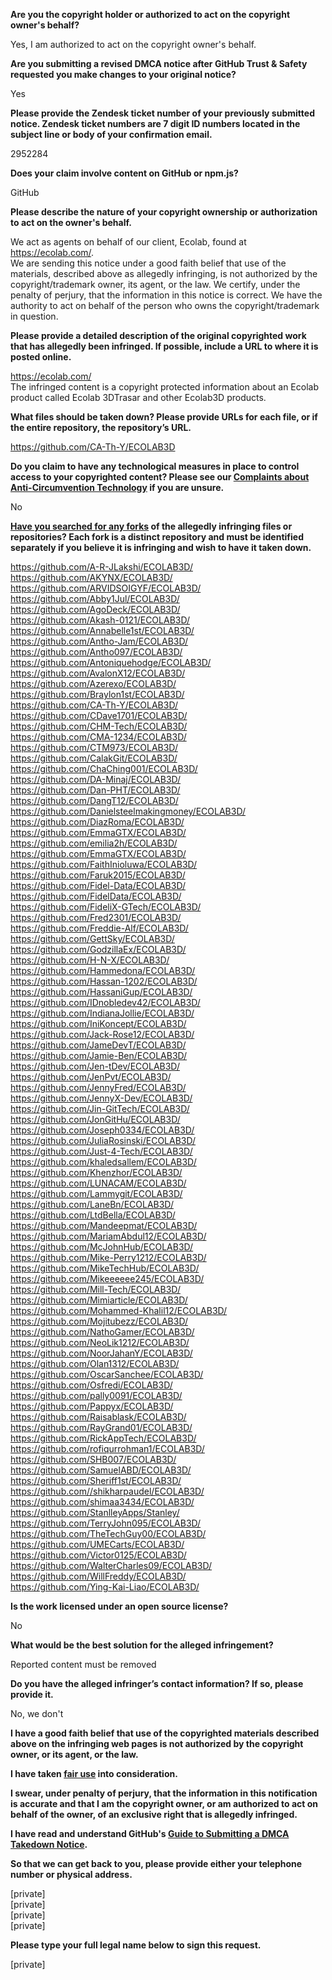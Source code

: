 **Are you the copyright holder or authorized to act on the copyright owner's behalf?**  
  
Yes, I am authorized to act on the copyright owner's behalf.  
  
**Are you submitting a revised DMCA notice after GitHub Trust & Safety requested you make changes to your original notice?**  
  
Yes  
  
**Please provide the Zendesk ticket number of your previously submitted notice. Zendesk ticket numbers are 7 digit ID numbers located in the subject line or body of your confirmation email.**  
  
2952284  
  
**Does your claim involve content on GitHub or npm.js?**  
  
GitHub  
  
**Please describe the nature of your copyright ownership or authorization to act on the owner's behalf.**  
  
We act as agents on behalf of our client, Ecolab, found at https://ecolab.com/.  
We are sending this notice under a good faith belief that use of the materials, described above as allegedly infringing, is not authorized by the copyright/trademark owner, its agent, or the law. We certify, under the penalty of perjury, that the information in this notice is correct. We have the authority to act on behalf of the person who owns the copyright/trademark in question.  
  
**Please provide a detailed description of the original copyrighted work that has allegedly been infringed. If possible, include a URL to where it is posted online.**  
  
https://ecolab.com/  
The infringed content is a copyright protected information about an Ecolab product called Ecolab 3DTrasar and other Ecolab3D products.  
  
**What files should be taken down? Please provide URLs for each file, or if the entire repository, the repository’s URL.**  
  
https://github.com/CA-Th-Y/ECOLAB3D  
  
**Do you claim to have any technological measures in place to control access to your copyrighted content? Please see our <a href="https://docs.github.com/articles/guide-to-submitting-a-dmca-takedown-notice#complaints-about-anti-circumvention-technology">Complaints about Anti-Circumvention Technology</a> if you are unsure.**  
  
No  
  
**<a href="https://docs.github.com/articles/dmca-takedown-policy#b-what-about-forks-or-whats-a-fork">Have you searched for any forks</a> of the allegedly infringing files or repositories? Each fork is a distinct repository and must be identified separately if you believe it is infringing and wish to have it taken down.**  
  
https://github.com/A-R-JLakshi/ECOLAB3D/  
https://github.com/AKYNX/ECOLAB3D/  
https://github.com/ARVIDSOIGYF/ECOLAB3D/  
https://github.com/Abby1Jul/ECOLAB3D/  
https://github.com/AgoDeck/ECOLAB3D/  
https://github.com/Akash-0121/ECOLAB3D/  
https://github.com/Annabelle1st/ECOLAB3D/  
https://github.com/Antho-Jam/ECOLAB3D/  
https://github.com/Antho097/ECOLAB3D/  
https://github.com/Antoniquehodge/ECOLAB3D/  
https://github.com/AvalonX12/ECOLAB3D/  
https://github.com/Azerexo/ECOLAB3D/  
https://github.com/Braylon1st/ECOLAB3D/  
https://github.com/CA-Th-Y/ECOLAB3D/  
https://github.com/CDave1701/ECOLAB3D/  
https://github.com/CHM-Tech/ECOLAB3D/  
https://github.com/CMA-1234/ECOLAB3D/  
https://github.com/CTM973/ECOLAB3D/  
https://github.com/CalakGit/ECOLAB3D/  
https://github.com/ChaChing001/ECOLAB3D/  
https://github.com/DA-Minaj/ECOLAB3D/  
https://github.com/Dan-PHT/ECOLAB3D/  
https://github.com/DangT12/ECOLAB3D/  
https://github.com/Danielsteelmakingmoney/ECOLAB3D/  
https://github.com/DiazRoma/ECOLAB3D/  
https://github.com/EmmaGTX/ECOLAB3D/  
https://github.com/emilia2h/ECOLAB3D/  
https://github.com/EmmaGTX/ECOLAB3D/  
https://github.com/FaithInioluwa/ECOLAB3D/  
https://github.com/Faruk2015/ECOLAB3D/  
https://github.com/Fidel-Data/ECOLAB3D/  
https://github.com/FidelData/ECOLAB3D/  
https://github.com/FideliX-GTech/ECOLAB3D/  
https://github.com/Fred2301/ECOLAB3D/  
https://github.com/Freddie-Alf/ECOLAB3D/  
https://github.com/GettSky/ECOLAB3D/  
https://github.com/GodzillaEx/ECOLAB3D/  
https://github.com/H-N-X/ECOLAB3D/  
https://github.com/Hammedona/ECOLAB3D/  
https://github.com/Hassan-1202/ECOLAB3D/  
https://github.com/HassaniGup/ECOLAB3D/  
https://github.com/IDnobledev42/ECOLAB3D/  
https://github.com/IndianaJollie/ECOLAB3D/  
https://github.com/IniKoncept/ECOLAB3D/  
https://github.com/Jack-Rose12/ECOLAB3D/  
https://github.com/JameDevT/ECOLAB3D/  
https://github.com/Jamie-Ben/ECOLAB3D/  
https://github.com/Jen-tDev/ECOLAB3D/  
https://github.com/JenPvt/ECOLAB3D/  
https://github.com/JennyFred/ECOLAB3D/  
https://github.com/JennyX-Dev/ECOLAB3D/  
https://github.com/Jin-GitTech/ECOLAB3D/  
https://github.com/JonGitHu/ECOLAB3D/  
https://github.com/Joseph0334/ECOLAB3D/  
https://github.com/JuliaRosinski/ECOLAB3D/  
https://github.com/Just-4-Tech/ECOLAB3D/  
https://github.com/khaledsallem/ECOLAB3D/  
https://github.com/Khenzhor/ECOLAB3D/  
https://github.com/LUNACAM/ECOLAB3D/  
https://github.com/Lammygit/ECOLAB3D/  
https://github.com/LaneBn/ECOLAB3D/  
https://github.com/LtdBella/ECOLAB3D/  
https://github.com/Mandeepmat/ECOLAB3D/  
https://github.com/MariamAbdul12/ECOLAB3D/  
https://github.com/McJohnHub/ECOLAB3D/  
https://github.com/Mike-Perry1212/ECOLAB3D/  
https://github.com/MikeTechHub/ECOLAB3D/  
https://github.com/Mikeeeeee245/ECOLAB3D/  
https://github.com/Mill-Tech/ECOLAB3D/  
https://github.com/Mimiarticle/ECOLAB3D/  
https://github.com/Mohammed-Khalil12/ECOLAB3D/  
https://github.com/Mojitubezz/ECOLAB3D/  
https://github.com/NathoGamer/ECOLAB3D/  
https://github.com/NeoLik1212/ECOLAB3D/  
https://github.com/NoorJahanY/ECOLAB3D/  
https://github.com/Olan1312/ECOLAB3D/  
https://github.com/OscarSanchee/ECOLAB3D/  
https://github.com/Osfredi/ECOLAB3D/  
https://github.com/pally0091/ECOLAB3D/  
https://github.com/Pappyx/ECOLAB3D/  
https://github.com/Raisablask/ECOLAB3D/  
https://github.com/RayGrand01/ECOLAB3D/  
https://github.com/RickAppTech/ECOLAB3D/  
https://github.com/rofiqurrohman1/ECOLAB3D/  
https://github.com/SHB007/ECOLAB3D/  
https://github.com/SamuelABD/ECOLAB3D/  
https://github.com/Sheriff1st/ECOLAB3D/  
https://github.com//shikharpaudel/ECOLAB3D/  
https://github.com/shimaa3434/ECOLAB3D/  
https://github.com/StanlleyApps/Stanley/  
https://github.com/TerryJohn095/ECOLAB3D/  
https://github.com/TheTechGuy00/ECOLAB3D/  
https://github.com/UMECarts/ECOLAB3D/  
https://github.com/Victor0125/ECOLAB3D/  
https://github.com/WalterCharles09/ECOLAB3D/  
https://github.com/WillFreddy/ECOLAB3D/  
https://github.com/Ying-Kai-Liao/ECOLAB3D/  
  
**Is the work licensed under an open source license?**  
  
No  
  
**What would be the best solution for the alleged infringement?**  
  
Reported content must be removed  
  
**Do you have the alleged infringer’s contact information? If so, please provide it.**  
  
No, we don't  
  
**I have a good faith belief that use of the copyrighted materials described above on the infringing web pages is not authorized by the copyright owner, or its agent, or the law.**  
  
**I have taken <a href="https://www.lumendatabase.org/topics/22">fair use</a> into consideration.**  
  
**I swear, under penalty of perjury, that the information in this notification is accurate and that I am the copyright owner, or am authorized to act on behalf of the owner, of an exclusive right that is allegedly infringed.**  
  
**I have read and understand GitHub's <a href="https://docs.github.com/articles/guide-to-submitting-a-dmca-takedown-notice/">Guide to Submitting a DMCA Takedown Notice</a>.**  
  
**So that we can get back to you, please provide either your telephone number or physical address.**  
  
[private]  
[private]  
[private]  
[private]  
  
**Please type your full legal name below to sign this request.**  
  
[private]
